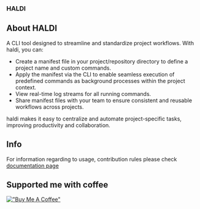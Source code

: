 ### HALDI

## About HALDI

A CLI tool designed to streamline and standardize project workflows. With haldi, you can:

- Create a manifest file in your project/repository directory to define a project name and custom commands.
- Apply the manifest via the CLI to enable seamless execution of predefined commands as background processes within the project context.
- View real-time log streams for all running commands.
- Share manifest files with your team to ensure consistent and reusable workflows across projects.


haldi makes it easy to centralize and automate project-specific tasks, improving productivity and collaboration.

## Info
For information regarding to usage, contribution rules please check [documentation page](https://gagmirz.github.io/haldi/#/)

## Supported me with coffee
[!["Buy Me A Coffee"](https://www.buymeacoffee.com/assets/img/custom_images/orange_img.png)](https://www.buymeacoffee.com/gbraad)

